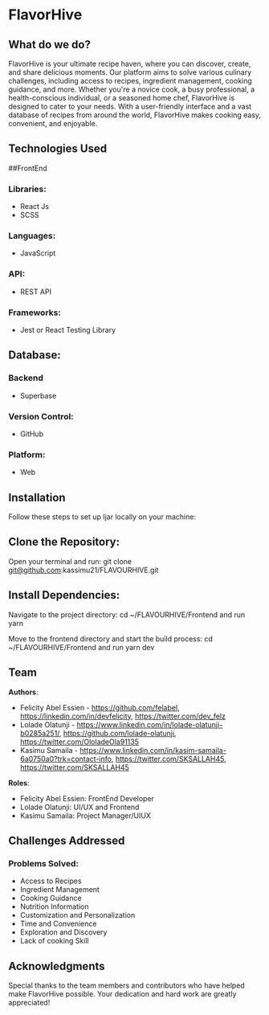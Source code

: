 # FlavorHive

## What do we do?
FlavorHive is your ultimate recipe haven, where you can discover, create, and share delicious moments. Our platform aims to solve various culinary challenges, including access to recipes, ingredient management, cooking guidance, and more. Whether you're a novice cook, a busy professional, a health-conscious individual, or a seasoned home chef, FlavorHive is designed to cater to your needs. With a user-friendly interface and a vast database of recipes from around the world, FlavorHive makes cooking easy, convenient, and enjoyable.

## Technologies Used
##FrontEnd
### Libraries:
- React Js
- SCSS

### Languages:
- JavaScript

### API:
- REST API

### Frameworks:
- Jest or React Testing Library

## Database:
### Backend
- Superbase

### Version Control:
- GitHub

### Platform:
- Web

## Installation
Follow these steps to set up Ijar locally on your machine:

## Clone the Repository:

Open your terminal and run:
git clone git@github.com:kassimu21/FLAVOURHIVE.git

## Install Dependencies:
Navigate to the project directory:
cd ~/FLAVOURHIVE/Frontend and run yarn

Move to the frontend directory and start the build process:
cd ~/FLAVOURHIVE/Frontend and run yarn dev


## Team
**Authors**: 
- Felicity Abel Essien - https://github.com/felabel, https://linkedin.com/in/devfelicity, https://twitter.com/dev_felz
- Lolade Olatunji - https://www.linkedin.com/in/lolade-olatunji-b0285a251/, https://github.com/lolade-olatunji, https://twitter.com/OloladeOla91135
- Kasimu Samaila - https://www.linkedin.com/in/kasim-samaila-6a0750a0?trk=contact-info, https://twitter.com/SKSALLAH45, https://twitter.com/SKSALLAH45

**Roles**:
- Felicity Abel Essien: FrontEnd Developer
- Lolade Olatunji: UI/UX and Frontend
- Kasimu Samaila: Project Manager/UIUX

## Challenges Addressed
### Problems Solved:
- Access to Recipes
- Ingredient Management
- Cooking Guidance
- Nutrition Information
- Customization and Personalization
- Time and Convenience
- Exploration and Discovery
- Lack of cooking Skill


## Acknowledgments
Special thanks to the team members and contributors who have helped make FlavorHive possible. Your dedication and hard work are greatly appreciated!
